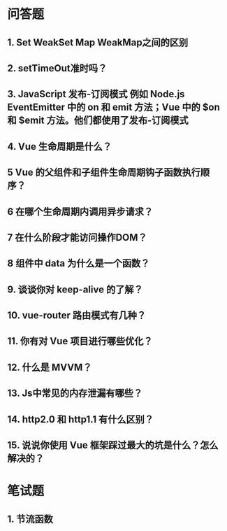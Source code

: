 # 问答题
## 1. Set WeakSet Map WeakMap之间的区别
## 2. setTimeOut准时吗？ 
## 3. JavaScript 发布-订阅模式 例如 Node.js EventEmitter 中的 on 和 emit 方法；Vue 中的 $on 和 $emit 方法。他们都使用了发布-订阅模式
## 4. Vue 生命周期是什么？
## 5 Vue 的父组件和子组件生命周期钩子函数执行顺序？
## 6 在哪个生命周期内调用异步请求？
## 7 在什么阶段才能访问操作DOM？
## 8 组件中 data 为什么是一个函数？
## 9. 谈谈你对 keep-alive 的了解？ 
## 10. vue-router 路由模式有几种？
## 11. 你有对 Vue 项目进行哪些优化？
## 12. 什么是 MVVM？
## 13. Js中常见的内存泄漏有哪些？
## 14. http2.0 和 http1.1 有什么区别？
## 15. 说说你使用 Vue 框架踩过最大的坑是什么？怎么解决的？
# 笔试题
## 1. 节流函数